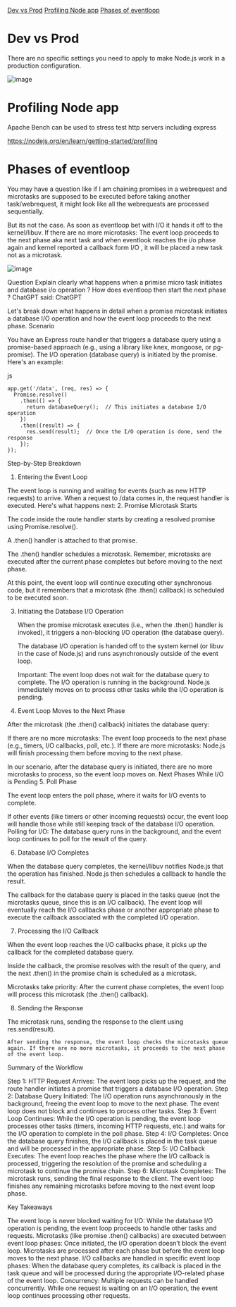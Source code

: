 [Dev vs Prod](#dev-vs-prod)
[Profiling Node app](#profiling-node-app)
[Phases of eventloop](#phases-of-eventloop)

# Dev vs Prod

There are no specific settings you need to apply to make Node.js work in a production configuration.

![image](https://github.com/user-attachments/assets/95410cf3-e69b-4a86-bdf7-ffcf2fd7ec05)

# Profiling Node app

Apache Bench can be used to stress test http servers including express

https://nodejs.org/en/learn/getting-started/profiling

# Phases of eventloop

You may have a question like if I am chaining promises in a webrequest and microtasks are supposed to be executed before taking another task/webrequest, it might look like all the webrequests are processed sequentially.

But its not the case. As soon as eventloop bet with I/O it hands it off to the kernel/libuv. If there are no more microtasks: The event loop proceeds to the next phase aka next task and when eventlook reaches the i/o phase again and kernel reported a callback form I/O , it will be placed a new task not as a microtask.



![image](https://github.com/user-attachments/assets/6f67ddfd-9fc8-4f18-9a22-eacb866ef0c5)






Question Explain clearly what happens when a primise micro task initiates and database i/o operation ? How does eventloop then start the next phase ?
ChatGPT said:
ChatGPT

Let's break down what happens in detail when a promise microtask initiates a database I/O operation and how the event loop proceeds to the next phase.
Scenario

You have an Express route handler that triggers a database query using a promise-based approach (e.g., using a library like knex, mongoose, or pg-promise). The I/O operation (database query) is initiated by the promise. Here's an example:

js
```
app.get('/data', (req, res) => {
  Promise.resolve()
    .then(() => {
      return databaseQuery();  // This initiates a database I/O operation
    })
    .then((result) => {
      res.send(result);  // Once the I/O operation is done, send the response
    });
});
```
Step-by-Step Breakdown
1. Entering the Event Loop

The event loop is running and waiting for events (such as new HTTP requests) to arrive. When a request to /data comes in, the request handler is executed. Here's what happens next:
2. Promise Microtask Starts

  The code inside the route handler starts by creating a resolved promise using Promise.resolve().

  A .then() handler is attached to that promise.

  The .then() handler schedules a microtask. Remember, microtasks are executed after the current phase completes but before moving to the next phase.

  At this point, the event loop will continue executing other synchronous code, but it remembers that a microtask (the .then() callback) is scheduled to be executed soon.

3. Initiating the Database I/O Operation

    When the promise microtask executes (i.e., when the .then() handler is invoked), it triggers a non-blocking I/O operation (the database query).

    The database I/O operation is handed off to the system kernel (or libuv in the case of Node.js) and runs asynchronously outside of the event loop.

    Important: The event loop does not wait for the database query to complete. The I/O operation is running in the background. Node.js immediately moves on to process other tasks while the I/O operation is pending.

4. Event Loop Moves to the Next Phase

After the microtask (the .then() callback) initiates the database query:

  If there are no more microtasks: The event loop proceeds to the next phase (e.g., timers, I/O callbacks, poll, etc.).
    If there are more microtasks: Node.js will finish processing them before moving to the next phase.

In our scenario, after the database query is initiated, there are no more microtasks to process, so the event loop moves on.
Next Phases While I/O is Pending
5. Poll Phase

The event loop enters the poll phase, where it waits for I/O events to complete.

  If other events (like timers or other incoming requests) occur, the event loop will handle those while still keeping track of the database I/O operation.
    Polling for I/O: The database query runs in the background, and the event loop continues to poll for the result of the query.

6. Database I/O Completes

When the database query completes, the kernel/libuv notifies Node.js that the operation has finished. Node.js then schedules a callback to handle the result.

  The callback for the database query is placed in the tasks queue (not the microtasks queue, since this is an I/O callback).
    The event loop will eventually reach the I/O callbacks phase or another appropriate phase to execute the callback associated with the completed I/O operation.

7. Processing the I/O Callback

When the event loop reaches the I/O callbacks phase, it picks up the callback for the completed database query.

  Inside the callback, the promise resolves with the result of the query, and the next .then() in the promise chain is scheduled as a microtask.

  Microtasks take priority: After the current phase completes, the event loop will process this microtask (the .then() callback).

8. Sending the Response

The microtask runs, sending the response to the client using res.send(result).

    After sending the response, the event loop checks the microtasks queue again. If there are no more microtasks, it proceeds to the next phase of the event loop.

Summary of the Workflow

  Step 1: HTTP Request Arrives: The event loop picks up the request, and the route handler initiates a promise that triggers a database I/O operation.
    Step 2: Database Query Initiated: The I/O operation runs asynchronously in the background, freeing the event loop to move to the next phase. The event loop does not block and continues to process other tasks.
    Step 3: Event Loop Continues: While the I/O operation is pending, the event loop processes other tasks (timers, incoming HTTP requests, etc.) and waits for the I/O operation to complete in the poll phase.
    Step 4: I/O Completes: Once the database query finishes, the I/O callback is placed in the task queue and will be processed in the appropriate phase.
    Step 5: I/O Callback Executes: The event loop reaches the phase where the I/O callback is processed, triggering the resolution of the promise and scheduling a microtask to continue the promise chain.
    Step 6: Microtask Completes: The microtask runs, sending the final response to the client. The event loop finishes any remaining microtasks before moving to the next event loop phase.

Key Takeaways

   The event loop is never blocked waiting for I/O: While the database I/O operation is pending, the event loop proceeds to handle other tasks and requests.
    Microtasks (like promise .then() callbacks) are executed between event loop phases: Once initiated, the I/O operation doesn’t block the event loop. Microtasks are processed after each phase but before the event loop moves to the next phase.
    I/O callbacks are handled in specific event loop phases: When the database query completes, its callback is placed in the task queue and will be processed during the appropriate I/O-related phase of the event loop.
    Concurrency: Multiple requests can be handled concurrently. While one request is waiting on an I/O operation, the event loop continues processing other requests.

